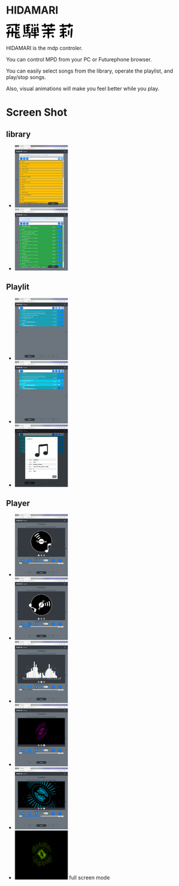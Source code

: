 # HIDAMARI 

<img src="hidamari.png" >

HIDAMARI is the mdp controler.

You can control MPD from your PC or Futurephone browser.

You can easily select songs from the library, operate the playlist, and play/stop songs.

Also, visual animations will make you feel better while you play.

# Screen Shot

## library


 - <img src="screenshot/001.png" width="30%" >
 - <img src="screenshot/002.png" width="30%" >


## Playlit


 - <img src="screenshot/003.png" width="30%" >
 - <img src="screenshot/004.png" width="30%" >
 - <img src="screenshot/005.png" width="30%" >
 
 
 ## Player


 - <img src="screenshot/006.png" width="30%" >
 - <img src="screenshot/007.png" width="30%" >
 - <img src="screenshot/008.png" width="30%" >
 - <img src="screenshot/009.png" width="30%" >
 - <img src="screenshot/010.png" width="30%" >
 - <img src="screenshot/011.png" width="30%" > full screen mode
 
 
 
